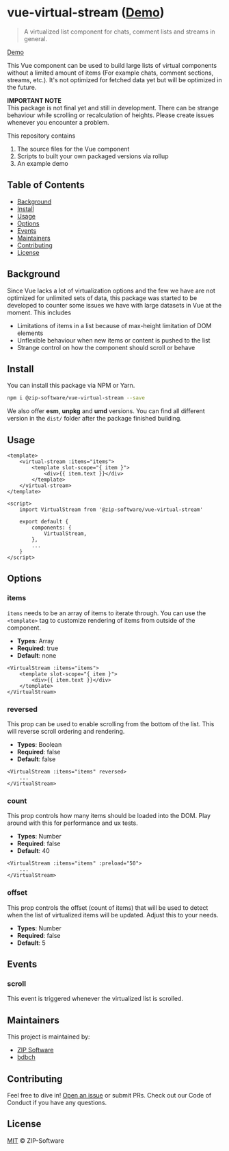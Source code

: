# vue-virtual-stream ([Demo](https://zip-software.github.io/vue-virtual-stream/))

> A virtualized list component for chats, comment lists and streams in general.

[Demo](https://zip-software.github.io/vue-virtual-stream/)

This Vue component can be used to build large lists of virtual components without a limited amount of items (For example chats, comment sections, streams, etc.). It's not optimized for fetched data yet but will be optimized in the future.

**IMPORTANT NOTE**<br />
This package is not final yet and still in development. There can be strange behaviour while scrolling or recalculation of heights. Please create issues whenever you encounter a problem.

This repository contains

1. The source files for the Vue component
2. Scripts to built your own packaged versions via rollup
3. An example demo

## Table of Contents

* [Background](#background)
* [Install](#install)
* [Usage](#usage)
* [Options](#options)
* [Events](#events)
* [Maintainers](#maintainers)
* [Contributing](#contributing)
* [License](#license)

## Background

Since Vue lacks a lot of virtualization options and the few we have are not optimized for unlimited sets of data, this package was started to be developed to counter some issues we have with large datasets in Vue at the moment. This includes

* Limitations of items in a list because of max-height limitation of DOM elements
* Unflexible behaviour when new items or content is pushed to the list
* Strange control on how the component should scroll or behave

## Install

You can install this package via NPM or Yarn.

```sh
npm i @zip-software/vue-virtual-stream --save
```

We also offer **esm**, **unpkg** and **umd** versions. You can find all different version in the `dist/` folder after the package finished building.

## Usage

```vue
<template>
    <virtual-stream :items="items">
        <template slot-scope="{ item }">
            <div>{{ item.text }}</div>
        </template>
    </virtual-stream>
</template>

<script>
    import VirtualStream from '@zip-software/vue-virtual-stream'

    export default {
        components: {
            VirtualStream,
        },
        ...
    }
</script>
```

## Options

### items
`items` needs to be an array of items to iterate through. You can use the `<template>` tag to customize rendering of items from outside of the component.

* **Types**: Array
* **Required**: true
* **Default**: none

```vue
<VirtualStream :items="items">
    <template slot-scope="{ item }">
        <div>{{ item.text }}</div>
    </template>
</VirtualStream>
```

### reversed
This prop can be used to enable scrolling from the bottom of the list. This will reverse scroll ordering and rendering.

* **Types**: Boolean
* **Required**: false
* **Default**: false

```vue
<VirtualStream :items="items" reversed>
    ...
</VirtualStream>
```

### count
This prop controls how many items should be loaded into the DOM. Play around with this for performance and ux tests.

* **Types**: Number
* **Required**: false
* **Default**: 40

```vue
<VirtualStream :items="items" :preload="50">
    ...
</VirtualStream>
```

### offset
This prop controls the offset (count of items) that will be used to detect when the list of virtualized items will be updated. Adjust this to your needs.

* **Types**: Number
* **Required**: false
* **Default**: 5

## Events

### scroll

This event is triggered whenever the virtualized list is scrolled.

## Maintainers
This project is maintained by:

* [ZIP Software](https://github.com/ZIP-Software)
* [bdbch](https://github.com/bdbch)

## Contributing

Feel free to dive in! [Open an issue](https://github.com/ZIP-Software/vue-virtual-stream/issues) or submit PRs. Check out our Code of Conduct if you have any questions.

## License

[MIT](https://github.com/ZIP-Software/vue-virtual-stream/blob/master/LICENSE) © ZIP-Software

